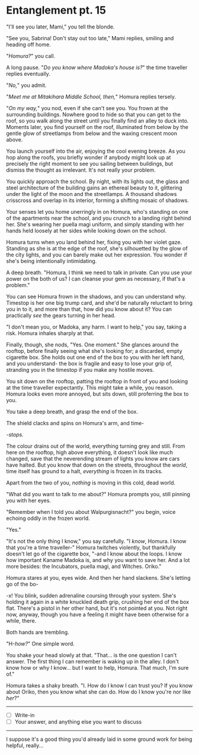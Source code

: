 # Entanglement pt. 15

"I'll see you later, Mami," you tell the blonde.

"See you, Sabrina! Don't stay out too late," Mami replies, smiling and heading off home.

"*Homura?*" you call.

A long pause. "*Do you know where Madoka's house is?*" the time traveller replies eventually.

"*No,*" you admit.

"*Meet me at Mitakihara Middle School, then,*" Homura replies tersely.

"*On my way,*" you nod, even if she can't see you. You frown at the surrounding buildings. Nowhere good to hide so that you can get to the roof, so you walk along the street until you finally find an alley to duck into. Moments later, you find yourself on the roof, illuminated from below by the gentle glow of streetlamps from below and the waxing crescent moon above.

You launch yourself into the air, enjoying the cool evening breeze. As you hop along the roofs, you briefly wonder if anybody might look up at precisely the right moment to see you sailing between buildings, but dismiss the thought as irrelevant. It's not really your problem.

You quickly approach the school. By night, with its lights out, the glass and steel architecture of the building gains an ethereal beauty to it, glittering under the light of the moon and the streetlamps. A thousand shadows crisscross and overlap in its interior, forming a shifting mosaic of shadows.

Your senses let you home unerringly in on Homura, who's standing on one of the apartments near the school, and you crunch to a landing right behind her. She's wearing her puella magi uniform, and simply standing with her hands held loosely at her sides while looking down on the school.

Homura turns when you land behind her, fixing you with her violet gaze. Standing as she is at the edge of the roof, she's silhouetted by the glow of the city lights, and you can barely make out her expression. You wonder if she's being intentionally intimidating.

A deep breath. "Homura, I think we need to talk in private. Can you use your power on the both of us? I can cleanse your gem as necessary, if that's a problem."

You can see Homura frown in the shadows, and you can understand why. Timestop is her one big trump card, and she'd be naturally reluctant to bring you in to it, and more than that, how did you know about it? You can practically *see* the gears turning in her head.

"I don't mean you, or Madoka, any harm. I want to help," you say, taking a risk. Homura inhales sharply at that.

Finally, though, she nods, "Yes. One moment." She glances around the rooftop, before finally seeing what she's looking for; a discarded, empty cigarette box. She holds out one end of the box to you with her left hand, and you understand- the box is fragile and easy to lose your grip of, stranding you in the timestop if you make any hostile moves.

You sit down on the rooftop, patting the rooftop in front of you and looking at the time traveller expectantly. This might take a while, you reason. Homura looks even more annoyed, but sits down, still proferring the box to you.

You take a deep breath, and grasp the end of the box.

The shield clacks and spins on Homura's arm, and time-

-*stops.*​

The colour drains out of the world, everything turning grey and still. From here on the rooftop, high above everything, it doesn't look like much changed, save that the neverending stream of lights you know are cars have halted. But you know that down on the streets, throughout the *world*, time itself has ground to a halt, *everything* is frozen in its tracks.

Apart from the two of you, *nothing* is moving in this cold, dead world.

"What did you want to talk to me about?" Homura prompts you, still pinning you with her eyes.

"Remember when I told you about Walpurgisnacht?" you begin, voice echoing oddly in the frozen world.

"Yes."

"It's not the only thing I know," you say carefully. "I *know*, Homura. I know that you're a time traveller-" Homura twitches violently, but thankfully doesn't let go of the cigarette box, "-and I know about the loops. I know how important Kaname Madoka is, and why you want to save her. And a lot more besides: the Incubators, puella magi, and Witches. Oriko."

Homura stares at you, eyes wide. And then her hand slackens. She's letting go of the bo-

-x! You blink, sudden adrenaline coursing through your system. She's holding it again in a white knuckled death grip, crushing her end of the box flat. There's a pistol in her other hand, but it's not pointed at you. Not right now, anyway, though you have a feeling it might have been otherwise for a while, there.

Both hands are trembling.

"H-*how?*" One simple word.

You shake your head slowly at that. "That... is the one question I can't answer. The first thing I can remember is waking up in the alley. I don't know how or why I know\... but I want to help, Homura. That much, I'm sure of."

Homura takes a shaky breath. "I. How do I know I can trust you? If you know about Oriko, then you know what she can do. How do I know you're nor like *her*?"

---

- [ ] Write-in
- [ ] Your answer, and anything else you want to discuss

---

I suppose it's a good thing you'd already laid in some ground work for being helpful, really...
